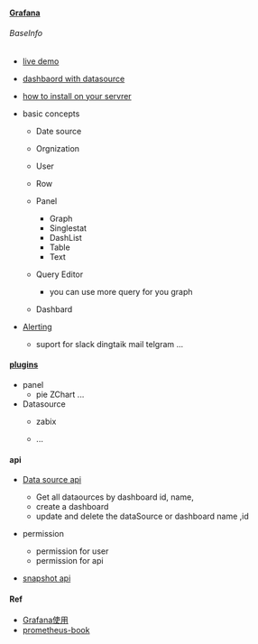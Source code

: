 #### [Grafana](https://grafana.com/)

###### BaseInfo
* [live demo](https://play.grafana.org/) 
* [dashbaord with datasource](https://grafana.com/dashboards)
    
* [how to install on your servrer](http://docs.grafana.org/)
* basic concepts
    * Date source
    * Orgnization
    * User 
    * Row
    * Panel 
        * Graph
        * Singlestat
        * DashList
        * Table
        * Text
        
    * Query Editor
        * you can use more query for you graph
        
    * Dashbard
* [Alerting](http://docs.grafana.org/alerting/notifications/)
    * suport for slack dingtaik mail telgram ...

#### [plugins](https://grafana.com/plugins?type=panel)
* panel
    * pie ZChart
    ...
* Datasource
    * zabix
    
    * ...
#### api
* [Data source api](http://docs.grafana.org/http_api/data_source/)
    * Get all dataources by dashboard id, name,
    * create a dashboard
    * update and delete the dataSource or dashboard name ,id
    
* permission
    * permission for user
    * permission for api
    
* [snapshot api](http://docs.grafana.org/http_api/snapshot/)


#### Ref

* [Grafana使用](https://kiswo.com/article/1021)
* [prometheus-book](https://yunlzheng.gitbook.io/prometheus-book/parti-prometheus-ji-chu/quickstart)
